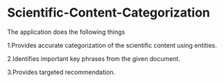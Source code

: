 # Scientific-Content-Categorization
The application does the following things

1.Provides accurate categorization of the scientific content using entities.

2.Identifies important key phrases from the given document.

3.Provides targeted recommendation.
